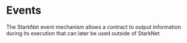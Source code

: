 # Events

The StarkNet event mechanism allows a contract to output information during its execution that can later be used outside of StarkNet
